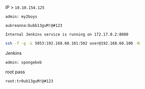 IP > `10.10.154.125`

```
admin: my2boys
```

```
aubreanna:bubb13guM!@#123
```

```
Internal Jenkins service is running on 172.17.0.2:8080
```
```bash
ssh -f -g -L 5053:192.168.60.101:502 user@192.168.60.100 -N
```

Jenkins
```
admin: spongebob
```

root pass

```
root:tr0ub13guM!@#123
```
